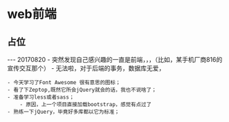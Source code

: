 # web前端

## 占位

--- 20170820
    - 突然发现自己感兴趣的一直是前端，，，（比如，某手机厂商816的宣传交互那个）
        - 无法啦，对于后端的事务，数据库无爱，
    
    - 今天学习了Font Awesome 很有意思的图标；
    - 看了下Zeptop,既然它所会jQuery就会的话，我也不说啥了；
    - 准备学习less或者sass；
        - 原因，上一个项目直接加载bootstrap，感觉有点过了
    - 熟练一下jQuery，毕竟好多库都以它为标准；
